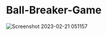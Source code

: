 # Ball-Breaker-Game

![Screenshot 2023-02-21 051157](https://user-images.githubusercontent.com/61920916/220354145-d552126e-c154-4799-baaf-09d9b008c6e5.png)
